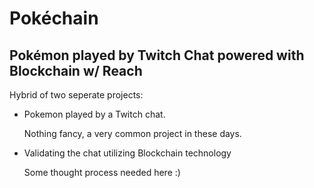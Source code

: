 # Pokéchain

##  Pokémon played by Twitch Chat powered with Blockchain w/ Reach

Hybrid of two seperate projects:

- Pokemon played by a Twitch chat.

  Nothing fancy, a very common project in these days.

* Validating the chat utilizing Blockchain technology

  Some thought process needed here :)